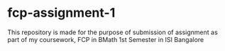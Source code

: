 # fcp-assignment-1
This repository is made for the purpose of submission of assignment as part of my coursework, FCP in BMath 1st Semester in ISI Bangalore

